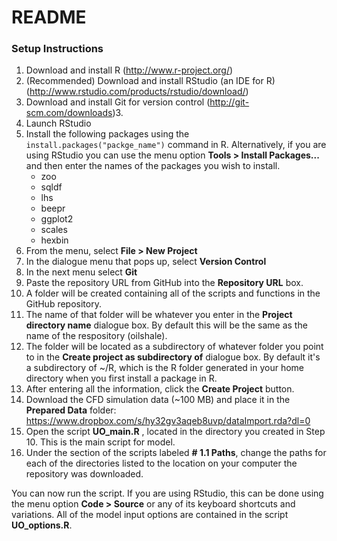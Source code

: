 # README #

### Setup Instructions ###

1. Download and install R (http://www.r-project.org/)
2. (Recommended) Download and install RStudio (an IDE for R) (http://www.rstudio.com/products/rstudio/download/)
3. Download and install Git for version control (http://git-scm.com/downloads)3.
4. Launch RStudio
5. Install the following packages using the `install.packages("packge_name")` command in R. Alternatively, if you are using RStudio you can use the menu option **Tools > Install Packages...** and then enter the names of the packages you wish to install.
   * zoo
   * sqldf
   * lhs
   * beepr
   * ggplot2
   * scales
   * hexbin
6. From the menu, select **File > New Project**
7. In the dialogue menu that pops up, select **Version Control**
8. In the next menu select **Git**
9. Paste the repository URL from GitHub into the **Repository URL** box.
10. A folder will be created containing all of the scripts and functions in the GitHub repository.
  1. The name of that folder will be whatever you enter in the **Project directory name** dialogue box. By default this will be the same as the name of the respository (oilshale).
  2. The folder will be located as a subdirectory of whatever folder you point to in the **Create project as subdirectory of** dialogue box. By default it's a subdirectory of ~/R, which is the R folder generated in your home directory when you first install a package in R.
13. After entering all the information, click the **Create Project** button.
14. Download the CFD simulation data (~100 MB) and place it in the **Prepared Data** folder: https://www.dropbox.com/s/hy32gv3aqeb8uvp/dataImport.rda?dl=0
15. Open the script **UO_main.R** , located in the directory you created in Step 10. This is the main script for model.
16. Under the section of the scripts labeled **# 1.1 Paths**, change the paths for each of the directories listed to the location on your computer the repository was downloaded.

You can now run the script. If you are using RStudio, this can be done using the menu option **Code > Source** or any of its keyboard shortcuts and variations. All of the model input options are contained in the script **UO_options.R**.
